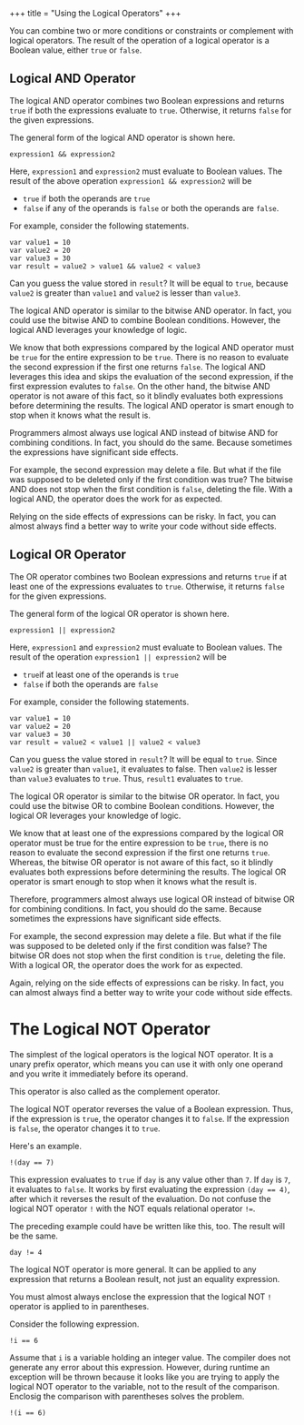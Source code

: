 +++
title = "Using the Logical Operators"
+++

You can combine two or more conditions or constraints or complement with logical
operators. The result of the operation of a logical operator is a Boolean value,
either `true` or `false`.

## Logical AND Operator

The logical AND operator combines two Boolean expressions and returns `true`
if both the expressions evaluate to `true`. Otherwise, it returns `false` for
the given expressions.

The general form of the logical AND operator is shown here.
```
expression1 && expression2
```

Here, `expression1` and `expression2` must evaluate to Boolean values. The
result of the above operation `expression1 && expression2` will be
 * `true` if both the operands are `true`
 * `false` if any of the operands is `false` or both the operands are `false`.

For example, consider the following statements.

```
var value1 = 10
var value2 = 20
var value3 = 30
var result = value2 > value1 && value2 < value3
```

Can you guess the value stored in `result`? It will be equal to `true`, because
`value2` is greater than `value1` and `value2` is lesser than `value3`.

The logical AND operator is similar to the bitwise AND operator. In fact, you
could use the bitwise AND to combine Boolean conditions. However, the logical
AND leverages your knowledge of logic.

We know that both expressions compared by the logical AND operator must be `true`
for the entire expression to be `true`. There is no reason to evaluate the
second expression if the first one returns `false`. The logical AND leverages
this idea and skips the evaluation of the second expression, if the first expression
evalutes to `false`. On the other hand, the bitwise AND operator is not aware of
this fact, so it blindly evaluates both expressions before determining the results.
The logical AND operator is smart enough to stop when it knows what the result is.

Programmers almost always use logical AND instead of bitwise AND for combining
conditions. In fact, you should do the same. Because sometimes the expressions
have significant side effects.

For example, the second expression may delete a file. But what if the file
was supposed to be deleted only if the first condition was true? The bitwise
AND does not stop when the first condition is `false`, deleting the
file. With a logical AND, the operator does the work for as expected.

Relying on the side effects of expressions can be risky. In fact, you can almost
always find a better way to write your code without side effects.

## Logical OR Operator

The OR operator combines two Boolean expressions and returns `true`
if at least one of the expressions evaluates to `true`. Otherwise, it returns
`false` for the given expressions.

The general form of the logical OR operator is shown here.
```
expression1 || expression2
```

Here, `expression1` and `expression2` must evaluate to Boolean values. The
result of the operation `expression1 || expression2` will be
 * `true`if at least one of the operands is `true`
 * `false` if both the operands are `false`

For example, consider the following statements.

```
var value1 = 10
var value2 = 20
var value3 = 30
var result = value2 < value1 || value2 < value3
```

Can you guess the value stored in `result`? It will be equal to `true`. Since
`value2` is greater than `value1`, it evaluates to false. Then `value2` is lesser
than `value3` evaluates to `true`. Thus, `result1` evaluates to `true`.

The logical OR operator is similar to the bitwise OR operator. In fact, you could use
the bitwise OR to combine Boolean conditions. However, the logical OR leverages your
knowledge of logic.

We know that at least one of the expressions compared by the logical OR operator must be
true for the entire expression to be `true`, there is no reason to evaluate the
second expression if the first one returns `true`. Whereas, the bitwise OR operator
is not aware of this fact, so it blindly evaluates both expressions before determining
the results. The logical OR operator is smart enough to stop when it knows what the
result is.

Therefore, programmers almost always use logical OR instead of bitwise OR
for combining conditions. In fact, you should do the same.
Because sometimes the expressions have significant side effects.

For example, the second expression may delete a file. But what if the file
was supposed to be deleted only if the first condition was false? The bitwise
OR does not stop when the first condition is `true`, deleting the
file. With a logical OR, the operator does the work for as expected.

Again, relying on the side effects of expressions can be risky.
In fact, you can almost always find a better way to write your code without
side effects.

# The Logical NOT Operator

The simplest of the logical operators is the logical NOT operator. It is a unary
prefix operator, which means you can use it with only one operand and you write it
immediately before its operand.

This operator is also called as the complement operator.

The logical NOT operator reverses the value of a Boolean expression. Thus, if the
expression is `true`, the operator changes it to `false`. If the expression is `false`,
the operator changes it to `true`.

Here's an example.

`!(day == 7)`

This expression evaluates to `true` if `day` is any value other than `7`.
If `day` is `7`, it evaluates to `false`. It works by first evaluating the
expression `(day == 4)`, after which it reverses the result of the evaluation.
Do not confuse the logical NOT operator `!` with the NOT equals relational
operator `!=`.

The preceding example could have be written like this, too. The result will be
the same.
```
day != 4
```

The logical NOT operator is more general. It can be applied to any expression
that returns a Boolean result, not just an equality expression.

You must almost always enclose the expression that the logical NOT `!` operator is
applied to in parentheses.

Consider the following expression.
```
!i == 6
```

Assume that `i` is a variable holding an integer value. The compiler does not
generate any error about this expression. However, during runtime an exception
will be thrown because it looks like you are trying to apply the logical NOT
operator to the variable, not to the result of the comparison. Enclosig the
comparison with parentheses solves the problem.
```
!(i == 6)
```